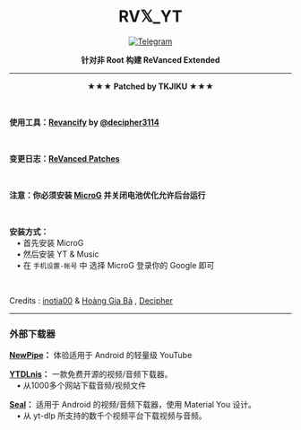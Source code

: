 <div align="center">
  
  # RV𝕏_YT

  [![Telegram](https://img.shields.io/badge/Telegram-2CA5E0.svg?logo=telegram&logoColor=white)](https://t.me/TKJIKU)
  
  **针对非 Root 构建 ReVanced Extended** </div>

  ---
  
<div align="center">
    
  **★★★ Patched by TKJIKU ★★★** </div>
    
  <br>
    
  **使用工具：[Revancify](https://github.com/decipher3114/Revancify) by [@decipher3114](https://github.com/decipher3114)**
  
  <br>

  **变更日志：[ReVanced Patches](https://github.com/inotia00/revanced-patches/releases/latest)**

  <br>
  
  **注意：你必须安装 [MicroG](https://github.com/WSTxda/MicroG-RE/releases/latest) 并关闭电池优化允许后台运行**

  <br>

**安装方式：**  
 ㅤ• 首先安装 MicroG  
 ㅤ• 然后安装 YT & Music  
 ㅤ• 在 `手机设置-帐号` 中 选择 MicroG 登录你的 Google 即可

 <br>

 Credits : [inotia00](http://github.com/inotia00) & [Hoàng Gia Bả](http://github.com/yt-advanced) , [Decipher](http://github.com/decipher3114)
 
   ---

### 外部下载器

**[NewPipe](https://newpipe.net/)：** 体验适用于 Android 的轻量级 YouTube  

**[YTDLnis](https://github.com/deniscerri/ytdlnis)：** 一款免费开源的视频/音频下载器。  
ㅤ• 从1000多个网站下载音频/视频文件  

**[Seal](https://github.com/JunkFood02/Seal)：** 适用于 Android 的视频/音频下载器，使用 Material You 设计。  
ㅤ• 从 yt-dlp 所支持的数千个视频平台下载视频与音频。
